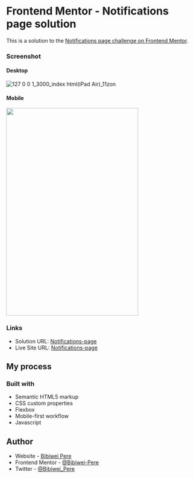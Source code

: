 # Frontend Mentor - Notifications page solution

This is a solution to the [Notifications page challenge on Frontend Mentor](https://www.frontendmentor.io/challenges/notifications-page-DqK5QAmKbC).

### Screenshot
#### Desktop
![127 0 0 1_3000_index html(iPad Air)_11zon](https://github.com/Bibiwei-Pere/Notifications-page/assets/106984663/46903a8a-8884-45c3-b888-a04ec2478794)

#### Mobile
<img src="https://github.com/Bibiwei-Pere/Notifications-page/assets/106984663/c36e171e-9a06-4f10-a5a8-c32bee08de0d" width="350" height="550">


### Links

- Solution URL: [Notifications-page](https://github.com/Bibiwei-Pere/Notifications-page)
- Live Site URL: [Notifications-page](https://Notifications01.netlify.app)

## My process

### Built with

- Semantic HTML5 markup
- CSS custom properties
- Flexbox
- Mobile-first workflow
- Javascript

## Author

- Website - [Bibiwei Pere](https://perebibiwei.netlify.app)
- Frontend Mentor - [@Bibiwei-Pere](https://www.frontendmentor.io/profile/Bibiwei-Pere)
- Twitter - [@Bibiwei_Pere](https://www.twitter.com/Bibiwei_Pere)
